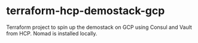 # terraform-hcp-demostack-gcp
Terraform project to spin up the demostack on GCP using Consul and Vault from HCP. Nomad is installed locally.
